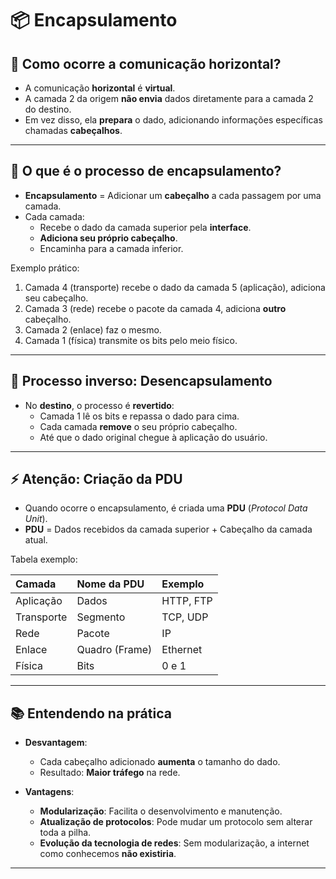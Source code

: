 # 📦 Encapsulamento

## 🤔 Como ocorre a comunicação horizontal?

- A comunicação **horizontal** é **virtual**.
- A camada 2 da origem **não envia** dados diretamente para a camada 2 do destino.
- Em vez disso, ela **prepara** o dado, adicionando informações específicas chamadas **cabeçalhos**.

---

## 🧩 O que é o processo de encapsulamento?

- **Encapsulamento** = Adicionar um **cabeçalho** a cada passagem por uma camada.
- Cada camada:
  - Recebe o dado da camada superior pela **interface**.
  - **Adiciona seu próprio cabeçalho**.
  - Encaminha para a camada inferior.

Exemplo prático:
1. Camada 4 (transporte) recebe o dado da camada 5 (aplicação), adiciona seu cabeçalho.
2. Camada 3 (rede) recebe o pacote da camada 4, adiciona **outro** cabeçalho.
3. Camada 2 (enlace) faz o mesmo.
4. Camada 1 (física) transmite os bits pelo meio físico.

---

## 🔄 Processo inverso: Desencapsulamento

- No **destino**, o processo é **revertido**:
  - Camada 1 lê os bits e repassa o dado para cima.
  - Cada camada **remove** o seu próprio cabeçalho.
  - Até que o dado original chegue à aplicação do usuário.

---

## ⚡ Atenção: Criação da PDU

- Quando ocorre o encapsulamento, é criada uma **PDU** (*Protocol Data Unit*).
- **PDU** = Dados recebidos da camada superior + Cabeçalho da camada atual.

Tabela exemplo:

| Camada | Nome da PDU | Exemplo |
|:------|:------------|:--------|
| Aplicação | Dados | HTTP, FTP |
| Transporte | Segmento | TCP, UDP |
| Rede | Pacote | IP |
| Enlace | Quadro (Frame) | Ethernet |
| Física | Bits | 0 e 1 |

---

## 📚 Entendendo na prática

- **Desvantagem**:
  - Cada cabeçalho adicionado **aumenta** o tamanho do dado.
  - Resultado: **Maior tráfego** na rede.

- **Vantagens**:
  - **Modularização**: Facilita o desenvolvimento e manutenção.
  - **Atualização de protocolos**: Pode mudar um protocolo sem alterar toda a pilha.
  - **Evolução da tecnologia de redes**: Sem modularização, a internet como conhecemos **não existiria**.

---
